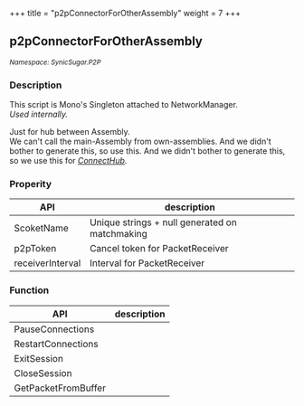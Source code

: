 +++
title = "p2pConnectorForOtherAssembly"
weight = 7
+++

## p2pConnectorForOtherAssembly
<small>*Namespace: SynicSugar.P2P*</small>


### Description
This script is Mono's Singleton attached to NetworkManager.<br>
*Used internally.*<br>

Just for hub between Assembly.<br>
We can't call the main-Assembly from own-assemblies.
And we didn't bother to generate this, so use this. And we didn't bother to generate this, so we use this for *[ConnectHub](../connecthub/)*.



### Properity
| API | description |
|---|---|
| ScoketName | Unique strings + null generated on matchmaking |
| p2pToken | Cancel token for PacketReceiver |
| receiverInterval | Interval for PacketReceiver |


### Function 
| API | description |
|---|---|
| PauseConnections |  |
| RestartConnections |  |
| ExitSession |  |
| CloseSession |  |
| GetPacketFromBuffer |  |